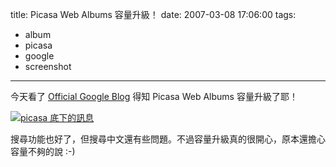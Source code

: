 title: Picasa Web Albums 容量升級！
date: 2007-03-08 17:06:00
tags: 
- album
- picasa
- google
- screenshot
---

今天看了 [Official Google Blog](http://googleblog.blogspot.com/2007/03/store-and-find-even-more-photos-on.html) 得知 Picasa Web Albums 容量升級了耶！

[![picasa 底下的訊息](http://farm1.static.flickr.com/172/414454466_66d25ef3df_o.png)](http://www.flickr.com/photos/yurenju/414454466/ "Photo Sharing")

搜尋功能也好了，但搜尋中文還有些問題。不過容量升級真的很開心，原本還擔心容量不夠的說 :-)